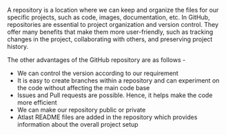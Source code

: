 A repository is a location where we can keep and organize the files for our specific projects, such as code, images, documentation, etc. In GitHub, repositories are essential to project organization and version control. They offer many benefits that make them more user-friendly, such as tracking changes in the project, collaborating with others, and preserving project history.

The other advantages of the GitHub repository are as follows -
* We can control the version according to our requirement
* It is easy to create branches within a repository and can experiment on the code without affecting the main code base
* Issues and Pull requests are possible. Hence, it helps make the code more efficient
* We can make our repository public or private
* Atlast README files are added in the repository which provides information about the overall project setup
